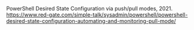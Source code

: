 PowerShell Desired State Configuration via push/pull modes, 2021.
https://www.red-gate.com/simple-talk/sysadmin/powershell/powershell-desired-state-configuration-automating-and-monitoring-pull-mode/
